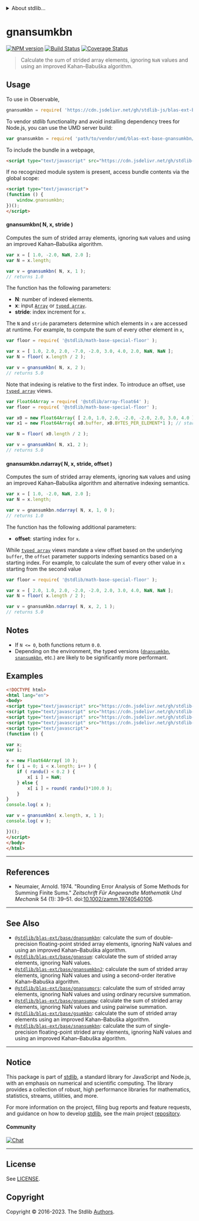<!--

@license Apache-2.0

Copyright (c) 2020 The Stdlib Authors.

Licensed under the Apache License, Version 2.0 (the "License");
you may not use this file except in compliance with the License.
You may obtain a copy of the License at

   http://www.apache.org/licenses/LICENSE-2.0

Unless required by applicable law or agreed to in writing, software
distributed under the License is distributed on an "AS IS" BASIS,
WITHOUT WARRANTIES OR CONDITIONS OF ANY KIND, either express or implied.
See the License for the specific language governing permissions and
limitations under the License.

-->


<details>
  <summary>
    About stdlib...
  </summary>
  <p>We believe in a future in which the web is a preferred environment for numerical computation. To help realize this future, we've built stdlib. stdlib is a standard library, with an emphasis on numerical and scientific computation, written in JavaScript (and C) for execution in browsers and in Node.js.</p>
  <p>The library is fully decomposable, being architected in such a way that you can swap out and mix and match APIs and functionality to cater to your exact preferences and use cases.</p>
  <p>When you use stdlib, you can be absolutely certain that you are using the most thorough, rigorous, well-written, studied, documented, tested, measured, and high-quality code out there.</p>
  <p>To join us in bringing numerical computing to the web, get started by checking us out on <a href="https://github.com/stdlib-js/stdlib">GitHub</a>, and please consider <a href="https://opencollective.com/stdlib">financially supporting stdlib</a>. We greatly appreciate your continued support!</p>
</details>

# gnansumkbn

[![NPM version][npm-image]][npm-url] [![Build Status][test-image]][test-url] [![Coverage Status][coverage-image]][coverage-url] <!-- [![dependencies][dependencies-image]][dependencies-url] -->

> Calculate the sum of strided array elements, ignoring `NaN` values and using an improved Kahan–Babuška algorithm.

<section class="intro">

</section>

<!-- /.intro -->



<section class="usage">

## Usage

To use in Observable,

```javascript
gnansumkbn = require( 'https://cdn.jsdelivr.net/gh/stdlib-js/blas-ext-base-gnansumkbn@umd/browser.js' )
```

To vendor stdlib functionality and avoid installing dependency trees for Node.js, you can use the UMD server build:

```javascript
var gnansumkbn = require( 'path/to/vendor/umd/blas-ext-base-gnansumkbn/index.js' )
```

To include the bundle in a webpage,

```html
<script type="text/javascript" src="https://cdn.jsdelivr.net/gh/stdlib-js/blas-ext-base-gnansumkbn@umd/browser.js"></script>
```

If no recognized module system is present, access bundle contents via the global scope:

```html
<script type="text/javascript">
(function () {
    window.gnansumkbn;
})();
</script>
```

#### gnansumkbn( N, x, stride )

Computes the sum of strided array elements, ignoring `NaN` values and using an improved Kahan–Babuška algorithm.

```javascript
var x = [ 1.0, -2.0, NaN, 2.0 ];
var N = x.length;

var v = gnansumkbn( N, x, 1 );
// returns 1.0
```

The function has the following parameters:

-   **N**: number of indexed elements.
-   **x**: input [`Array`][mdn-array] or [`typed array`][mdn-typed-array].
-   **stride**: index increment for `x`.

The `N` and `stride` parameters determine which elements in `x` are accessed at runtime. For example, to compute the sum of every other element in `x`,

```javascript
var floor = require( '@stdlib/math-base-special-floor' );

var x = [ 1.0, 2.0, 2.0, -7.0, -2.0, 3.0, 4.0, 2.0, NaN, NaN ];
var N = floor( x.length / 2 );

var v = gnansumkbn( N, x, 2 );
// returns 5.0
```

Note that indexing is relative to the first index. To introduce an offset, use [`typed array`][mdn-typed-array] views.

<!-- eslint-disable stdlib/capitalized-comments -->

```javascript
var Float64Array = require( '@stdlib/array-float64' );
var floor = require( '@stdlib/math-base-special-floor' );

var x0 = new Float64Array( [ 2.0, 1.0, 2.0, -2.0, -2.0, 2.0, 3.0, 4.0 ] );
var x1 = new Float64Array( x0.buffer, x0.BYTES_PER_ELEMENT*1 ); // start at 2nd element

var N = floor( x0.length / 2 );

var v = gnansumkbn( N, x1, 2 );
// returns 5.0
```

#### gnansumkbn.ndarray( N, x, stride, offset )

Computes the sum of strided array elements, ignoring `NaN` values and using an improved Kahan–Babuška algorithm and alternative indexing semantics.

```javascript
var x = [ 1.0, -2.0, NaN, 2.0 ];
var N = x.length;

var v = gnansumkbn.ndarray( N, x, 1, 0 );
// returns 1.0
```

The function has the following additional parameters:

-   **offset**: starting index for `x`.

While [`typed array`][mdn-typed-array] views mandate a view offset based on the underlying `buffer`, the `offset` parameter supports indexing semantics based on a starting index. For example, to calculate the sum of every other value in `x` starting from the second value

```javascript
var floor = require( '@stdlib/math-base-special-floor' );

var x = [ 2.0, 1.0, 2.0, -2.0, -2.0, 2.0, 3.0, 4.0, NaN, NaN ];
var N = floor( x.length / 2 );

var v = gnansumkbn.ndarray( N, x, 2, 1 );
// returns 5.0
```

</section>

<!-- /.usage -->

<section class="notes">

## Notes

-   If `N <= 0`, both functions return `0.0`.
-   Depending on the environment, the typed versions ([`dnansumkbn`][@stdlib/blas/ext/base/dnansumkbn], [`snansumkbn`][@stdlib/blas/ext/base/snansumkbn], etc.) are likely to be significantly more performant.

</section>

<!-- /.notes -->

<section class="examples">

## Examples

<!-- eslint no-undef: "error" -->

```html
<!DOCTYPE html>
<html lang="en">
<body>
<script type="text/javascript" src="https://cdn.jsdelivr.net/gh/stdlib-js/random-base-randu@umd/browser.js"></script>
<script type="text/javascript" src="https://cdn.jsdelivr.net/gh/stdlib-js/math-base-special-round@umd/browser.js"></script>
<script type="text/javascript" src="https://cdn.jsdelivr.net/gh/stdlib-js/array-float64@umd/browser.js"></script>
<script type="text/javascript" src="https://cdn.jsdelivr.net/gh/stdlib-js/blas-ext-base-gnansumkbn@umd/browser.js"></script>
<script type="text/javascript">
(function () {

var x;
var i;

x = new Float64Array( 10 );
for ( i = 0; i < x.length; i++ ) {
    if ( randu() < 0.2 ) {
        x[ i ] = NaN;
    } else {
        x[ i ] = round( randu()*100.0 );
    }
}
console.log( x );

var v = gnansumkbn( x.length, x, 1 );
console.log( v );

})();
</script>
</body>
</html>
```

</section>

<!-- /.examples -->

* * *

<section class="references">

## References

-   Neumaier, Arnold. 1974. "Rounding Error Analysis of Some Methods for Summing Finite Sums." _Zeitschrift Für Angewandte Mathematik Und Mechanik_ 54 (1): 39–51. doi:[10.1002/zamm.19740540106][@neumaier:1974a].

</section>

<!-- /.references -->

<!-- Section for related `stdlib` packages. Do not manually edit this section, as it is automatically populated. -->

<section class="related">

* * *

## See Also

-   <span class="package-name">[`@stdlib/blas-ext/base/dnansumkbn`][@stdlib/blas/ext/base/dnansumkbn]</span><span class="delimiter">: </span><span class="description">calculate the sum of double-precision floating-point strided array elements, ignoring NaN values and using an improved Kahan–Babuška algorithm.</span>
-   <span class="package-name">[`@stdlib/blas-ext/base/gnansum`][@stdlib/blas/ext/base/gnansum]</span><span class="delimiter">: </span><span class="description">calculate the sum of strided array elements, ignoring NaN values.</span>
-   <span class="package-name">[`@stdlib/blas-ext/base/gnansumkbn2`][@stdlib/blas/ext/base/gnansumkbn2]</span><span class="delimiter">: </span><span class="description">calculate the sum of strided array elements, ignoring NaN values and using a second-order iterative Kahan–Babuška algorithm.</span>
-   <span class="package-name">[`@stdlib/blas-ext/base/gnansumors`][@stdlib/blas/ext/base/gnansumors]</span><span class="delimiter">: </span><span class="description">calculate the sum of strided array elements, ignoring NaN values and using ordinary recursive summation.</span>
-   <span class="package-name">[`@stdlib/blas-ext/base/gnansumpw`][@stdlib/blas/ext/base/gnansumpw]</span><span class="delimiter">: </span><span class="description">calculate the sum of strided array elements, ignoring NaN values and using pairwise summation.</span>
-   <span class="package-name">[`@stdlib/blas-ext/base/gsumkbn`][@stdlib/blas/ext/base/gsumkbn]</span><span class="delimiter">: </span><span class="description">calculate the sum of strided array elements using an improved Kahan–Babuška algorithm.</span>
-   <span class="package-name">[`@stdlib/blas-ext/base/snansumkbn`][@stdlib/blas/ext/base/snansumkbn]</span><span class="delimiter">: </span><span class="description">calculate the sum of single-precision floating-point strided array elements, ignoring NaN values and using an improved Kahan–Babuška algorithm.</span>

</section>

<!-- /.related -->

<!-- Section for all links. Make sure to keep an empty line after the `section` element and another before the `/section` close. -->


<section class="main-repo" >

* * *

## Notice

This package is part of [stdlib][stdlib], a standard library for JavaScript and Node.js, with an emphasis on numerical and scientific computing. The library provides a collection of robust, high performance libraries for mathematics, statistics, streams, utilities, and more.

For more information on the project, filing bug reports and feature requests, and guidance on how to develop [stdlib][stdlib], see the main project [repository][stdlib].

#### Community

[![Chat][chat-image]][chat-url]

---

## License

See [LICENSE][stdlib-license].


## Copyright

Copyright &copy; 2016-2023. The Stdlib [Authors][stdlib-authors].

</section>

<!-- /.stdlib -->

<!-- Section for all links. Make sure to keep an empty line after the `section` element and another before the `/section` close. -->

<section class="links">

[npm-image]: http://img.shields.io/npm/v/@stdlib/blas-ext-base-gnansumkbn.svg
[npm-url]: https://npmjs.org/package/@stdlib/blas-ext-base-gnansumkbn

[test-image]: https://github.com/stdlib-js/blas-ext-base-gnansumkbn/actions/workflows/test.yml/badge.svg?branch=main
[test-url]: https://github.com/stdlib-js/blas-ext-base-gnansumkbn/actions/workflows/test.yml?query=branch:main

[coverage-image]: https://img.shields.io/codecov/c/github/stdlib-js/blas-ext-base-gnansumkbn/main.svg
[coverage-url]: https://codecov.io/github/stdlib-js/blas-ext-base-gnansumkbn?branch=main

<!--

[dependencies-image]: https://img.shields.io/david/stdlib-js/blas-ext-base-gnansumkbn.svg
[dependencies-url]: https://david-dm.org/stdlib-js/blas-ext-base-gnansumkbn/main

-->

[chat-image]: https://img.shields.io/gitter/room/stdlib-js/stdlib.svg
[chat-url]: https://app.gitter.im/#/room/#stdlib-js_stdlib:gitter.im

[stdlib]: https://github.com/stdlib-js/stdlib

[stdlib-authors]: https://github.com/stdlib-js/stdlib/graphs/contributors

[umd]: https://github.com/umdjs/umd
[es-module]: https://developer.mozilla.org/en-US/docs/Web/JavaScript/Guide/Modules

[deno-url]: https://github.com/stdlib-js/blas-ext-base-gnansumkbn/tree/deno
[umd-url]: https://github.com/stdlib-js/blas-ext-base-gnansumkbn/tree/umd
[esm-url]: https://github.com/stdlib-js/blas-ext-base-gnansumkbn/tree/esm
[branches-url]: https://github.com/stdlib-js/blas-ext-base-gnansumkbn/blob/main/branches.md

[stdlib-license]: https://raw.githubusercontent.com/stdlib-js/blas-ext-base-gnansumkbn/main/LICENSE

[mdn-array]: https://developer.mozilla.org/en-US/docs/Web/JavaScript/Reference/Global_Objects/Array

[mdn-typed-array]: https://developer.mozilla.org/en-US/docs/Web/JavaScript/Reference/Global_Objects/TypedArray

[@neumaier:1974a]: https://doi.org/10.1002/zamm.19740540106

[@stdlib/blas/ext/base/dnansumkbn]: https://github.com/stdlib-js/blas-ext-base-dnansumkbn/tree/umd

[@stdlib/blas/ext/base/snansumkbn]: https://github.com/stdlib-js/blas-ext-base-snansumkbn/tree/umd

<!-- <related-links> -->

[@stdlib/blas/ext/base/gnansum]: https://github.com/stdlib-js/blas-ext-base-gnansum/tree/umd

[@stdlib/blas/ext/base/gnansumkbn2]: https://github.com/stdlib-js/blas-ext-base-gnansumkbn2/tree/umd

[@stdlib/blas/ext/base/gnansumors]: https://github.com/stdlib-js/blas-ext-base-gnansumors/tree/umd

[@stdlib/blas/ext/base/gnansumpw]: https://github.com/stdlib-js/blas-ext-base-gnansumpw/tree/umd

[@stdlib/blas/ext/base/gsumkbn]: https://github.com/stdlib-js/blas-ext-base-gsumkbn/tree/umd

<!-- </related-links> -->

</section>

<!-- /.links -->
